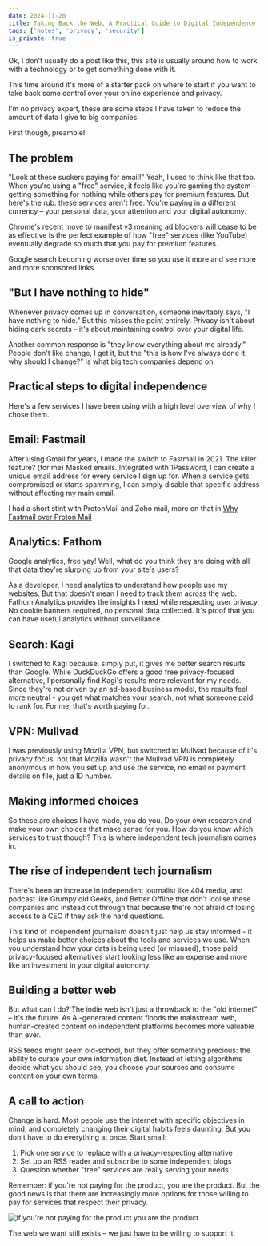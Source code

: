 ```yaml
---
date: 2024-11-20
title: Taking Back the Web, A Practical Guide to Digital Independence
tags: ['notes', 'privacy', 'security']
is_private: true
---
```


Ok, I don't usually do a post like this, this site is usually around
how to work with a technology or to get something done with it.

This time around it's more of a starter pack on where to start if you
want to take back some control over your online experience and
privacy.

I'm no privacy expert, these are some steps I have taken to reduce the
amount of data I give to big companies.

First though, preamble!

## The problem

"Look at these suckers paying for email!" Yeah, I used to think like
that too. When you're using a "free" service, it feels like you're
gaming the system – getting something for nothing while others pay for
premium features. But here's the rub: these services aren't free.
You're paying in a different currency – your personal data, your
attention and your digital autonomy.

Chrome's recent move to manifest v3 meaning ad blockers will cease to
be as effective is the perfect example of how "free" services (like
YouTube) eventually degrade so much that you pay for premium features.

Google search becoming worse over time so you use it more and see more
and more sponsored links.

## "But I have nothing to hide"

Whenever privacy comes up in conversation, someone inevitably says, "I
have nothing to hide." But this misses the point entirely. Privacy
isn't about hiding dark secrets – it's about maintaining control over
your digital life.

Another common response is "they know everything about me already."
People don't like change, I get it, but the "this is how I've always
done it, why should I change?" is what big tech companies depend on.

## Practical steps to digital independence

Here's a few services I have been using with a high level overview of
why I chose them.

## Email: Fastmail

After using Gmail for years, I made the switch to Fastmail in 2021.
The killer feature? (for me) Masked emails. Integrated with 1Password,
I can create a unique email address for every service I sign up for.
When a service gets compromised or starts spamming, I can simply
disable that specific address without affecting my main email.

I had a short stint with ProtonMail and Zoho mail, more on that in
[Why Fastmail over Proton Mail](https://scottspence.com/posts/why-fastmail-over-proton-mail)

## Analytics: Fathom

Google analytics, free yay! Well, what do you think they are doing
with all that data they're slurping up from your site's users?

As a developer, I need analytics to understand how people use my
websites. But that doesn't mean I need to track them across the web.
Fathom Analytics provides the insights I need while respecting user
privacy. No cookie banners required, no personal data collected. It's
proof that you can have useful analytics without surveillance.

## Search: Kagi

I switched to Kagi because, simply put, it gives me better search
results than Google. While DuckDuckGo offers a good free
privacy-focused alternative, I personally find Kagi's results more
relevant for my needs. Since they're not driven by an ad-based
business model, the results feel more neutral - you get what matches
your search, not what someone paid to rank for. For me, that's worth
paying for.

## VPN: Mullvad

I was previously using Mozilla VPN, but switched to Mullvad because of
it's privacy focus, not that Mozilla wasn't the Mullvad VPN is
completely anonymous in how you set up and use the service, no email
or payment details on file, just a ID number.

## Making informed choices

So these are choices I have made, you do you. Do your own research and
make your own choices that make sense for you. How do you know which
services to trust though? This is where independent tech journalism
comes in.

## The rise of independent tech journalism

There's been an increase in independent journalist like 404 media, and
podcast like Grumpy old Geeks, and Better Offline that don't idolise
these companies and instead cut through that because the're not afraid
of losing access to a CEO if they ask the hard questions.

This kind of independent journalism doesn't just help us stay
informed - it helps us make better choices about the tools and
services we use. When you understand how your data is being used (or
misused), those paid privacy-focused alternatives start looking less
like an expense and more like an investment in your digital autonomy.

## Building a better web

But what can I do? The indie web isn't just a throwback to the "old
internet" – it's the future. As AI-generated content floods the
mainstream web, human-created content on independent platforms becomes
more valuable than ever.

RSS feeds might seem old-school, but they offer something precious:
the ability to curate your own information diet. Instead of letting
algorithms decide what you should see, you choose your sources and
consume content on your own terms.

## A call to action

Change is hard. Most people use the internet with specific objectives
in mind, and completely changing their digital habits feels daunting.
But you don't have to do everything at once. Start small:

1. Pick one service to replace with a privacy-respecting alternative
2. Set up an RSS reader and subscribe to some independent blogs
3. Question whether "free" services are really serving your needs

Remember: if you're not paying for the product, you are the product.
But the good news is that there are increasingly more options for
those willing to pay for services that respect their privacy.

![if you're not paying for the product you are the product](https://res.cloudinary.com/defkmsrpw/image/upload/q_auto,f_auto/v1732134525/scottspence.com/if-youre-not-paying-for-the-product-you-are-the-product.png)

The web we want still exists – we just have to be willing to support
it.
